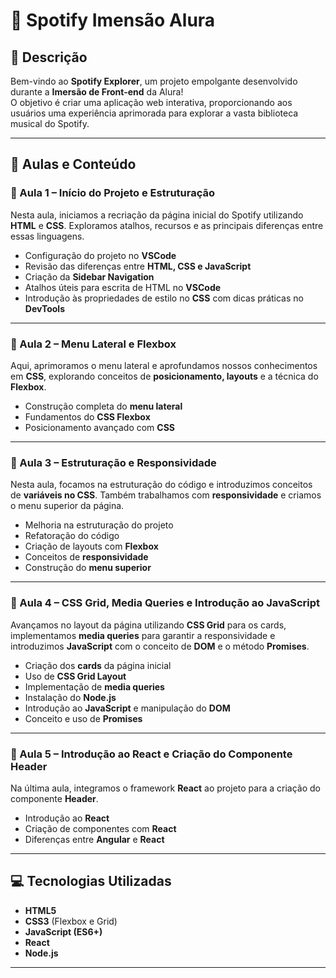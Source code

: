 <h1>🎵 <strong>Spotify Imensão Alura</strong></h1>

<h2>📜 <strong>Descrição</strong></h2>
<p>Bem-vindo ao <strong>Spotify Explorer</strong>, um projeto empolgante desenvolvido durante a <strong>Imersão de Front-end</strong> da Alura!<br>
O objetivo é criar uma aplicação web interativa, proporcionando aos usuários uma experiência aprimorada para explorar a vasta biblioteca musical do Spotify.</p>

<hr>

<h2>🚀 <strong>Aulas e Conteúdo</strong></h2>

<h3>📘 Aula 1 – Início do Projeto e Estruturação</h3>
<p>Nesta aula, iniciamos a recriação da página inicial do Spotify utilizando <strong>HTML</strong> e <strong>CSS</strong>. Exploramos atalhos, recursos e as principais diferenças entre essas linguagens.</p>
<ul>
  <li>Configuração do projeto no <strong>VSCode</strong></li>
  <li>Revisão das diferenças entre <strong>HTML, CSS e JavaScript</strong></li>
  <li>Criação da <strong>Sidebar Navigation</strong></li>
  <li>Atalhos úteis para escrita de HTML no <strong>VSCode</strong></li>
  <li>Introdução às propriedades de estilo no <strong>CSS</strong> com dicas práticas no <strong>DevTools</strong></li>
</ul>

<hr>

<h3>📘 Aula 2 – Menu Lateral e Flexbox</h3>
<p>Aqui, aprimoramos o menu lateral e aprofundamos nossos conhecimentos em <strong>CSS</strong>, explorando conceitos de <strong>posicionamento, layouts</strong> e a técnica do <strong>Flexbox</strong>.</p>
<ul>
  <li>Construção completa do <strong>menu lateral</strong></li>
  <li>Fundamentos do <strong>CSS Flexbox</strong></li>
  <li>Posicionamento avançado com <strong>CSS</strong></li>
</ul>

<hr>

<h3>📘 Aula 3 – Estruturação e Responsividade</h3>
<p>Nesta aula, focamos na estruturação do código e introduzimos conceitos de <strong>variáveis no CSS</strong>. Também trabalhamos com <strong>responsividade</strong> e criamos o menu superior da página.</p>
<ul>
  <li>Melhoria na estruturação do projeto</li>
  <li>Refatoração do código</li>
  <li>Criação de layouts com <strong>Flexbox</strong></li>
  <li>Conceitos de <strong>responsividade</strong></li>
  <li>Construção do <strong>menu superior</strong></li>
</ul>

<hr>

<h3>📘 Aula 4 – CSS Grid, Media Queries e Introdução ao JavaScript</h3>
<p>Avançamos no layout da página utilizando <strong>CSS Grid</strong> para os cards, implementamos <strong>media queries</strong> para garantir a responsividade e introduzimos <strong>JavaScript</strong> com o conceito de <strong>DOM</strong> e o método <strong>Promises</strong>.</p>
<ul>
  <li>Criação dos <strong>cards</strong> da página inicial</li>
  <li>Uso de <strong>CSS Grid Layout</strong></li>
  <li>Implementação de <strong>media queries</strong></li>
  <li>Instalação do <strong>Node.js</strong></li>
  <li>Introdução ao <strong>JavaScript</strong> e manipulação do <strong>DOM</strong></li>
  <li>Conceito e uso de <strong>Promises</strong></li>
</ul>

<hr>

<h3>📘 Aula 5 – Introdução ao React e Criação do Componente Header</h3>
<p>Na última aula, integramos o framework <strong>React</strong> ao projeto para a criação do componente <strong>Header</strong>.</p>
<ul>
  <li>Introdução ao <strong>React</strong></li>
  <li>Criação de componentes com <strong>React</strong></li>
  <li>Diferenças entre <strong>Angular</strong> e <strong>React</strong></li>
</ul>

<hr>

<h2>💻 <strong>Tecnologias Utilizadas</strong></h2>
<ul>
  <li><strong>HTML5</strong></li>
  <li><strong>CSS3</strong> (Flexbox e Grid)</li>
  <li><strong>JavaScript (ES6+)</strong></li>
  <li><strong>React</strong></li>
  <li><strong>Node.js</strong></li>
</ul>

<hr>
